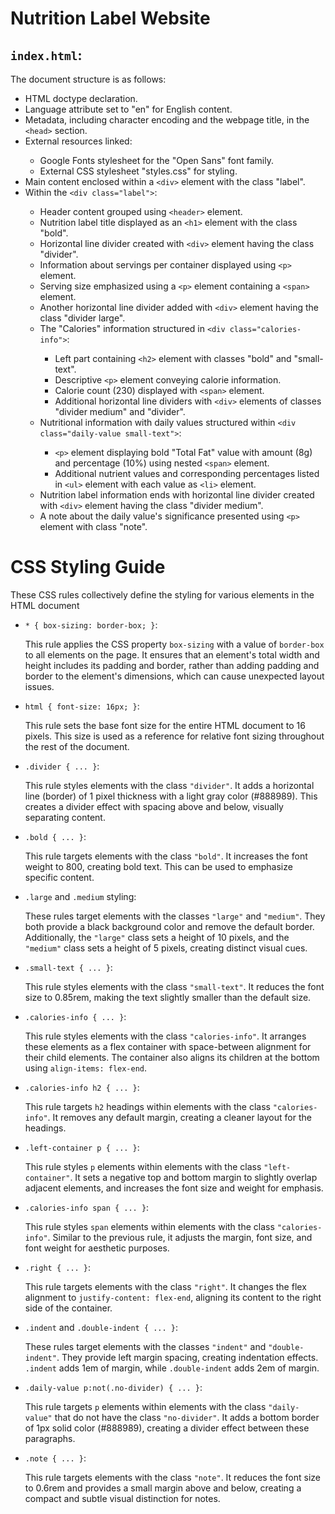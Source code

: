  <h1>Nutrition Label Website</h1>
  
  <h2><code>index.html</code>:</h2>
  <p>The document structure is as follows:</p>
  <ul>
    <li>HTML doctype declaration.</li>
    <li>Language attribute set to "en" for English content.</li>
    <li>Metadata, including character encoding and the webpage title, in the <code>&lt;head&gt;</code> section.</li>
    <li>External resources linked:</li>
    <ul>
      <li>Google Fonts stylesheet for the "Open Sans" font family.</li>
      <li>External CSS stylesheet "styles.css" for styling.</li>
    </ul>
    <li>Main content enclosed within a <code>&lt;div&gt;</code> element with the class "label".</li>
    <li>Within the <code>&lt;div class="label"&gt;</code>:</li>
    <ul>
      <li>Header content grouped using <code>&lt;header&gt;</code> element.</li>
      <li>Nutrition label title displayed as an <code>&lt;h1&gt;</code> element with the class "bold".</li>
      <li>Horizontal line divider created with <code>&lt;div&gt;</code> element having the class "divider".</li>
      <li>Information about servings per container displayed using <code>&lt;p&gt;</code> element.</li>
      <li>Serving size emphasized using a <code>&lt;p&gt;</code> element containing a <code>&lt;span&gt;</code> element.</li>
      <li>Another horizontal line divider added with <code>&lt;div&gt;</code> element having the class "divider large".</li>
      <li>The "Calories" information structured in <code>&lt;div class="calories-info"&gt;</code>:</li>
      <ul>
        <li>Left part containing <code>&lt;h2&gt;</code> element with classes "bold" and "small-text".</li>
        <li>Descriptive <code>&lt;p&gt;</code> element conveying calorie information.</li>
        <li>Calorie count (230) displayed with <code>&lt;span&gt;</code> element.</li>
        <li>Additional horizontal line dividers with <code>&lt;div&gt;</code> elements of classes "divider medium" and "divider".</li>
      </ul>
      <li>Nutritional information with daily values structured within <code>&lt;div class="daily-value small-text"&gt;</code>:</li>
      <ul>
        <li><code>&lt;p&gt;</code> element displaying bold "Total Fat" value with amount (8g) and percentage (10%) using nested <code>&lt;span&gt;</code> element.</li>
        <li>Additional nutrient values and corresponding percentages listed in <code>&lt;ul&gt;</code> element with each value as <code>&lt;li&gt;</code> element.</li>
      </ul>
      <li>Nutrition label information ends with horizontal line divider created with <code>&lt;div&gt;</code> element having the class "divider medium".</li>
      <li>A note about the daily value's significance presented using <code>&lt;p&gt;</code> element with class "note".</li>
    </ul>
  </ul>
  <h1>CSS Styling Guide</h1>
  <p>These CSS rules collectively define the styling for various elements in the HTML document</p>
  <ul>
    <li><code>* { box-sizing: border-box; }</code>:
      <p>This rule applies the CSS property <code>box-sizing</code> with a value of <code>border-box</code> to all elements on the page. It ensures that an element's total width and height includes its padding and border, rather than adding padding and border to the element's dimensions, which can cause unexpected layout issues.</p>
    </li>
    <li><code>html { font-size: 16px; }</code>:
      <p>This rule sets the base font size for the entire HTML document to 16 pixels. This size is used as a reference for relative font sizing throughout the rest of the document.</p>
    </li>
     <li><code>.divider { ... }</code>:
      <p>This rule styles elements with the class <code>"divider"</code>. It adds a horizontal line (border) of 1 pixel thickness with a light gray color (#888989). This creates a divider effect with spacing above and below, visually separating content.</p>
    </li>
    <li><code>.bold { ... }</code>:
      <p>This rule targets elements with the class <code>"bold"</code>. It increases the font weight to 800, creating bold text. This can be used to emphasize specific content.</p>
    </li>
    <li><code>.large</code> and <code>.medium</code> styling:
      <p>These rules target elements with the classes <code>"large"</code> and <code>"medium"</code>. They both provide a black background color and remove the default border. Additionally, the <code>"large"</code> class sets a height of 10 pixels, and the <code>"medium"</code> class sets a height of 5 pixels, creating distinct visual cues.</p>
    </li>
    <li><code>.small-text { ... }</code>:
      <p>This rule styles elements with the class <code>"small-text"</code>. It reduces the font size to 0.85rem, making the text slightly smaller than the default size.</p>
    </li>
    <li><code>.calories-info { ... }</code>:
      <p>This rule styles elements with the class <code>"calories-info"</code>. It arranges these elements as a flex container with space-between alignment for their child elements. The container also aligns its children at the bottom using <code>align-items: flex-end</code>.</p>
    </li>
    <li><code>.calories-info h2 { ... }</code>:
      <p>This rule targets <code>h2</code> headings within elements with the class <code>"calories-info"</code>. It removes any default margin, creating a cleaner layout for the headings.</p>
    </li>
    <li><code>.left-container p { ... }</code>:
      <p>This rule styles <code>p</code> elements within elements with the class <code>"left-container"</code>. It sets a negative top and bottom margin to slightly overlap adjacent elements, and increases the font size and weight for emphasis.</p>
    </li>
    <li><code>.calories-info span { ... }</code>:
      <p>This rule styles <code>span</code> elements within elements with the class <code>"calories-info"</code>. Similar to the previous rule, it adjusts the margin, font size, and font weight for aesthetic purposes.</p>
    </li>
    <li><code>.right { ... }</code>:
      <p>This rule targets elements with the class <code>"right"</code>. It changes the flex alignment to <code>justify-content: flex-end</code>, aligning its content to the right side of the container.</p>
    </li>
    <li><code>.indent</code> and <code>.double-indent { ... }</code>:
      <p>These rules target elements with the classes <code>"indent"</code> and <code>"double-indent"</code>. They provide left margin spacing, creating indentation effects. <code>.indent</code> adds 1em of margin, while <code>.double-indent</code> adds 2em of margin.</p>
    </li>
    <li><code>.daily-value p:not(.no-divider) { ... }</code>:
      <p>This rule targets <code>p</code> elements within elements with the class <code>"daily-value"</code> that do not have the class <code>"no-divider"</code>. It adds a bottom border of 1px solid color (#888989), creating a divider effect between these paragraphs.</p>
    </li>
    <li><code>.note { ... }</code>:
      <p>This rule targets elements with the class <code>"note"</code>. It reduces the font size to 0.6rem and provides a small margin above and below, creating a compact and subtle visual distinction for notes.</p>
    </li>
  </ul>

  
